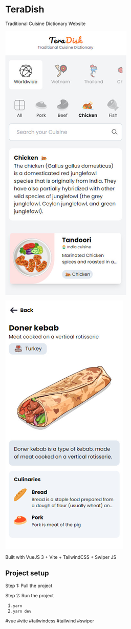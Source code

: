 # TeraDish

Traditional Cuisine Dictionary Website

![Screenshot](screenshot.jpg)

![Screenshot](screenshot-2.jpg)

Built with VueJS 3 + Vite + TailwindCSS + Swiper JS

## Project setup

Step 1: Pull the project

Step 2: Run the project

1. `yarn`
2. `yarn dev`

#vue #vite #tailwindcss #tailwind #swiper
